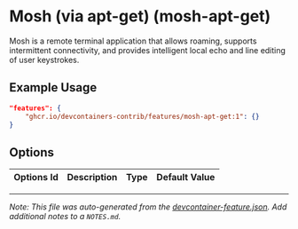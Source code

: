 

# Mosh (via apt-get) (mosh-apt-get)

Mosh is a remote terminal application that allows roaming, supports intermittent connectivity, and provides intelligent local echo and line editing of user keystrokes.

## Example Usage

```json
"features": {
    "ghcr.io/devcontainers-contrib/features/mosh-apt-get:1": {}
}
```

## Options

| Options Id | Description | Type | Default Value |
|-----|-----|-----|-----|




---

_Note: This file was auto-generated from the [devcontainer-feature.json](https://github.com/devcontainers-contrib/features/blob/main/src/mosh-apt-get/devcontainer-feature.json).  Add additional notes to a `NOTES.md`._
